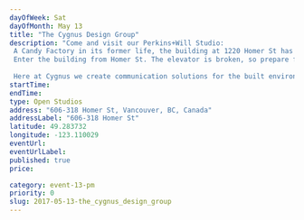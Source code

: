 ```yaml
---
dayOfWeek: Sat
dayOfMonth: May 13
title: "The Cygnus Design Group"
description: "Come and visit our Perkins+Will Studio: A Candy Factory in its former life, the building at 1220 Homer St has been converted to become our working studio. We are a multidisciplinary design firm, specializing in Architectural, Interior, Urban, and Industrial Design. We’re driven by sustainability, innovation and design excellence. Enter the building from Homer St. The elevator is broken, so prepare for an experiential hike up to the sixth floor. We promise it is worth it.  Here at Cygnus we create communication solutions for the built environment; we dabble in multidisciplinary projects relating to wayfinding, branded environments, placemaking, experiential graphic design and much more. On your visit to our studio you will get to meet the brains behind the programs we execute, see some of our work, and perhaps get a hands on understanding of what it takes to work on projects that bridge a variety of practices to create memorable experiences. Of course, some yummy treats and tunes will be had."
startTime: 
endTime: 
type: Open Studios
address: "606-318 Homer St, Vancouver, BC, Canada"
addressLabel: "606-318 Homer St"
latitude: 49.283732
longitude: -123.110029
eventUrl: 
eventUrlLabel: 
published: true
price: 

category: event-13-pm
priority: 0
slug: 2017-05-13-the_cygnus_design_group
---
```

